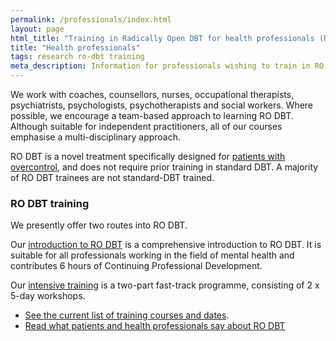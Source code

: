 ```yaml
---
permalink: /professionals/index.html
layout: page
html_title: "Training in Radically Open DBT for health professionals (RO DBT)"
title: "Health professionals"
tags: research ro-dbt training
meta_description: Information for professionals wishing to train in RO DBT.
---
```



We work with coaches, counsellors, nurses, occupational therapists, psychiatrists, psychologists, psychotherapists and social workers.   Where possible, we encourage a team-based approach to learning RO DBT. Although suitable for independent practitioners, all of our courses emphasise a multi-disciplinary approach.

RO DBT is a novel treatment specifically designed for [patients with overcontrol](/about/), and does not require prior training in standard DBT. A majority of RO DBT trainees are not standard-DBT trained.


### RO DBT training

We presently offer two routes into RO DBT.

Our [introduction to RO DBT](/training/introduction/) is a comprehensive introduction to RO DBT. It is suitable for all professionals working in the field of mental health and contributes 6 hours of Continuing Professional Development.

Our [intensive training](/training/intensive/) is a two-part fast-track programme, consisting of 2 x 5-day workshops.


- [See the current list of training courses and dates](/events/).
- [Read what patients and health professionals say about RO DBT](/about/quotes/)
